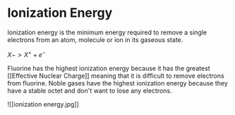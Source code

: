 # Ionization Energy

Ionization energy is the minimum energy required to remove a single electrons from an atom, molecule or ion in its gaseous state.

${X-> X^+ + e^-}$
														
Fluorine has the highest ionization energy because it has the greatest [[Effective Nuclear Charge]] meaning that it is difficult to remove electrons from fluorine. Noble gases have the highest ionization energy because they have a stable octet and don't want to lose any electrons.


![[ionization energy.jpg]]